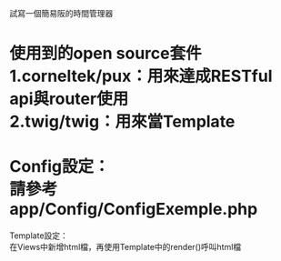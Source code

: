 試寫一個簡易阪的時間管理器

使用到的open source套件<br/>
1.corneltek/pux：用來達成RESTful api與router使用<br/>
2.twig/twig：用來當Template
<br/>
========================
Config設定：<br/>
請參考app/Config/ConfigExemple.php
<br/>
========================
Template設定：<br/>
在Views中新增html檔，再使用Template中的render()呼叫html檔
